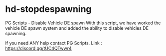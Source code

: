 # hd-stopdespawning
 
PG Scripts - Disable Vehicle DE spawn
With this script, we have worked the vehicle DE spawn system and added the ability to disable vehicles DE spawning.

If you need ANY help contact PG Scripts. 
Link : https://discord.gg/tUC4QTwwr4
